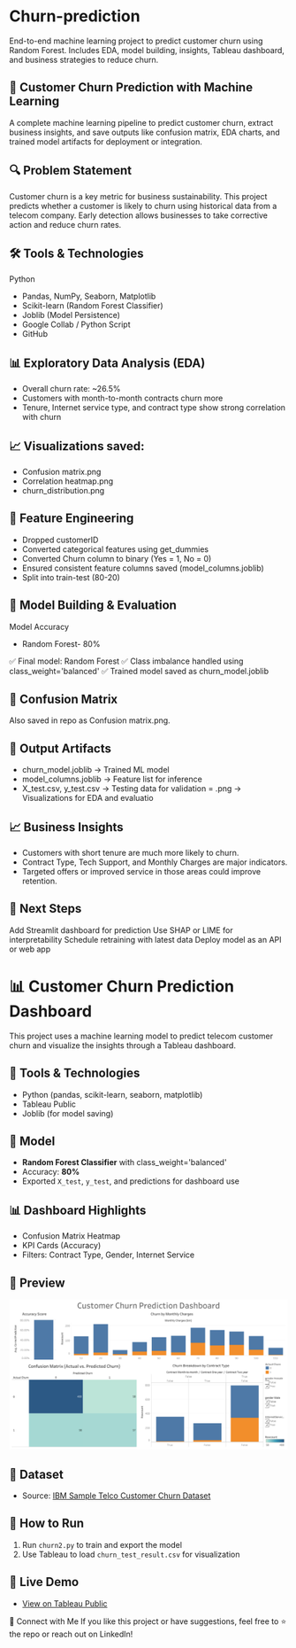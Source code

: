 # Churn-prediction
End-to-end machine learning project to predict customer churn using Random Forest. Includes EDA, model building, insights, Tableau dashboard, and business strategies to reduce churn.

## 🧠 Customer Churn Prediction with Machine Learning
A complete machine learning pipeline to predict customer churn, extract business insights, and save outputs like confusion matrix, EDA charts, and trained model artifacts for deployment or integration.

## 🔍 Problem Statement
Customer churn is a key metric for business sustainability. This project predicts whether a customer is likely to churn using historical data from a telecom company. Early detection allows businesses to take corrective action and reduce churn rates.

## 🛠️ Tools & Technologies
Python

- Pandas, NumPy, Seaborn, Matplotlib
- Scikit-learn (Random Forest Classifier)
- Joblib (Model Persistence)
- Google Collab / Python Script
- GitHub

## 📊 Exploratory Data Analysis (EDA)
- Overall churn rate: ~26.5%
- Customers with month-to-month contracts churn more
- Tenure, Internet service type, and contract type show strong correlation with churn

## 📈 Visualizations saved:
- Confusion matrix.png
- Correlation heatmap.png
- churn_distribution.png

## 🔧 Feature Engineering
- Dropped customerID
- Converted categorical features using get_dummies
- Converted Churn column to binary (Yes = 1, No = 0)
- Ensured consistent feature columns saved (model_columns.joblib)
- Split into train-test (80-20)

## 🤖 Model Building & Evaluation
Model	Accuracy
- Random Forest- 80%

✅ Final model: Random Forest
✅ Class imbalance handled using class_weight='balanced'
✅ Trained model saved as churn_model.joblib

## 📌 Confusion Matrix

Also saved in repo as Confusion matrix.png.

## 📁 Output Artifacts
- churn_model.joblib → Trained ML model
- model_columns.joblib → Feature list for inference
- X_test.csv, y_test.csv → Testing data for validation
= .png → Visualizations for EDA and evaluatio

## 📈 Business Insights
- Customers with short tenure are much more likely to churn.
- Contract Type, Tech Support, and Monthly Charges are major indicators.
- Targeted offers or improved service in those areas could improve retention.

## 🚀 Next Steps
Add Streamlit dashboard for prediction
Use SHAP or LIME for interpretability
Schedule retraining with latest data
Deploy model as an API or web app



# 📊 Customer Churn Prediction Dashboard

This project uses a machine learning model to predict telecom customer churn and visualize the insights through a Tableau dashboard.

## 🔧 Tools & Technologies
- Python (pandas, scikit-learn, seaborn, matplotlib)
- Tableau Public
- Joblib (for model saving)

## 🧠 Model
- **Random Forest Classifier** with class_weight='balanced'
- Accuracy: **80%**
- Exported `X_test`, `y_test`, and predictions for dashboard use

## 📊 Dashboard Highlights
- Confusion Matrix Heatmap
- KPI Cards (Accuracy)
- Filters: Contract Type, Gender, Internet Service

## 📸 Preview

![Customer Churn Prediction Dashboard](Dashboard_1.png)

## 📁 Dataset
- Source: [IBM Sample Telco Customer Churn Dataset](https://www.kaggle.com/blastchar/telco-customer-churn)

## 🚀 How to Run
1. Run `churn2.py` to train and export the model
2. Use Tableau to load `churn_test_result.csv` for visualization

## 📍 Live Demo
- [View on Tableau Public](https://public.tableau.com/views/CustomerChurnDashboard_17490659112280/Dashboard1?:language=en-US&:sid=&:redirect=auth&:display_count=n&:origin=viz_share_link)


🔗 Connect with Me
If you like this project or have suggestions, feel free to ⭐ the repo or reach out on LinkedIn!

